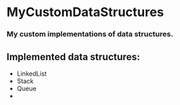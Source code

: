 # MyCustomDataStructures
<h3>My custom implementations of data structures.</h3>

<h2>Implemented data structures:</h2>

<ul>
    <li>LinkedList</li>
    <li>Stack</li>
    <li>Queue<li>
</ul>
